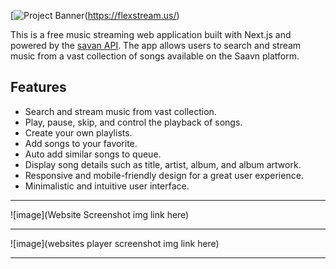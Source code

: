    [![Project Banner](https://i.ibb.co/1Q2FS17/Logo.png)(https://flexstream.us/)

This is a free music streaming web application built with Next.js and powered by the [savan API](https://github.com/sumitkolhe/jiosaavn-api). The app allows users to search and stream music from a vast collection of songs available on the Saavn platform.

## Features
* Search and stream music from vast collection.
* Play, pause, skip, and control the playback of songs.
* Create your own playlists.
* Add songs to your favorite.
* Auto add similar songs to queue.
* Display song details such as title, artist, album, and album artwork.
* Responsive and mobile-friendly design for a great user experience.
* Minimalistic and intuitive user interface.
***
![image](Website Screenshot img link here)
___
![image](websites player screenshot img link here)


***
